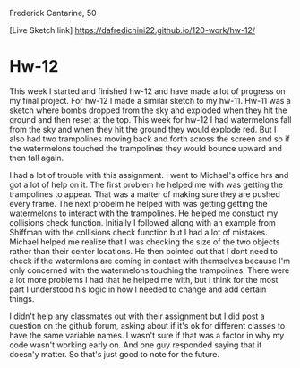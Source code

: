 Frederick Cantarine, 50

[Live Sketch link] https://dafredichini22.github.io/120-work/hw-12/

# Hw-12

This week I started and finished hw-12 and have made a lot of progress on my final project. For hw-12 I made a similar sketch to my hw-11. Hw-11 was a sketch where bombs dropped from the sky and exploded when they hit the ground and then reset at the top. This week for hw-12 I had watermelons fall from the sky and when they hit the ground they would explode red. But I also had two trampolines moving back and forth across the screen and so if the watermelons touched the trampolines they would bounce upward and then fall again.

I had a lot of trouble with this assignment. I went to Michael's office hrs and got a lot of help on it. The first problem he helped me with was getting the trampolines to appear. That was a matter of making sure they are pushed every frame. The next probelm he helped with was getting getting the watermelons to interact with the trampolines. He helped me constuct my collisions check function. Initially I followed allong with an example from Shiffman with the collisions check function but I had a lot of mistakes. Michael helped me realize that I was checking the size of the two objects rather than their center locations. He then pointed out that I dont need to check if the watermlons are coming in contact with themselves because I'm only concerned with the watermelons touching the trampolines. There were a lot more problems I had that he helped me with, but I think for the most part I understood his logic in how I needed to change and add certain things.

I didn't help any classmates out with their assignment but I did post a question on the github forum, asking about if it's ok for different classes to have the same variable names. I wasn't sure if that was a factor in why my code wasn't working early on. And one guy responded saying that it doesn'y matter. So that's just good to note for the future.
